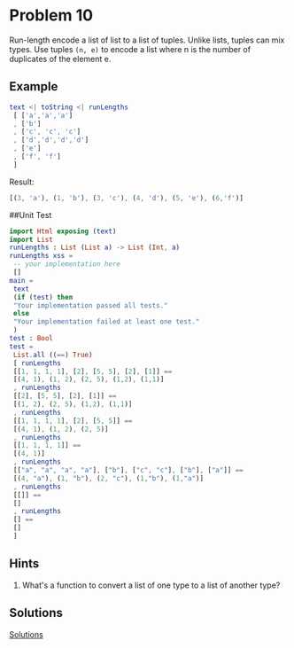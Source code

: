 # Problem 10
Run-length encode a list of list to a list of tuples. Unlike lists, tuples can mix types. Use tuples ```(n, e)``` to encode a list where n is the number of duplicates of the element e.

## Example

```elm
text <| toString <| runLengths
 [ ['a','a','a']
 , ['b']
 , ['c', 'c', 'c']
 , ['d','d','d','d']
 , ['e']
 , ['f', 'f']
 ]
```

Result:

```elm
[(3, 'a'), (1, 'b'), (3, 'c'), (4, 'd'), (5, 'e'), (6,'f')]
```

##Unit Test

```elm
import Html exposing (text)
import List
runLengths : List (List a) -> List (Int, a)
runLengths xss =
 -- your implementation here
 []
main =
 text
 (if (test) then
 "Your implementation passed all tests."
 else
 "Your implementation failed at least one test."
 )
test : Bool
test =
 List.all ((==) True)
 [ runLengths
 [[1, 1, 1, 1], [2], [5, 5], [2], [1]] ==
 [(4, 1), (1, 2), (2, 5), (1,2), (1,1)]
 , runLengths
 [[2], [5, 5], [2], [1]] ==
 [(1, 2), (2, 5), (1,2), (1,1)]
 , runLengths
 [[1, 1, 1, 1], [2], [5, 5]] ==
 [(4, 1), (1, 2), (2, 5)]
 , runLengths
 [[1, 1, 1, 1]] ==
 [(4, 1)]
 , runLengths
 [["a", "a", "a", "a"], ["b"], ["c", "c"], ["b"], ["a"]] ==
 [(4, "a"), (1, "b"), (2, "c"), (1,"b"), (1,"a")]
 , runLengths
 [[]] ==
 []
 , runLengths
 [] ==
 []
 ]
```

## Hints

1. What's a function to convert a list of one type to a list of another type?

## Solutions
[Solutions](problem_10_solutions.md)
